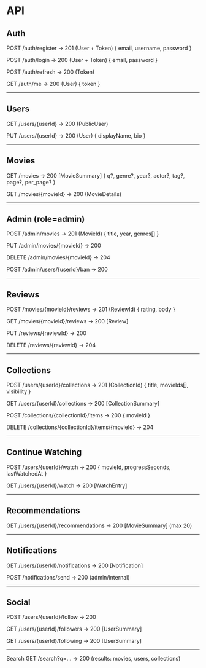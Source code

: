 # API

## Auth

POST /auth/register -> 201 (User + Token)
{
    email, username, password
}

POST /auth/login -> 200 (User + Token)
{
    email, password
}

POST /auth/refresh -> 200 (Token)

GET /auth/me -> 200 (User)
{
    token
}

---

## Users

GET /users/{userId} -> 200 (PublicUser)

PUT /users/{userId} -> 200 (User)
{
    displayName, bio
}

---

## Movies

GET /movies -> 200 [MovieSummary]
{
    q?, genre?, year?, actor?, tag?, page?, per_page?
}

GET /movies/{movieId} -> 200 (MovieDetails)

---

## Admin (role=admin)

POST /admin/movies -> 201 (MovieId)
{
    title, year, genres[]
}

PUT /admin/movies/{movieId} -> 200

DELETE /admin/movies/{movieId} -> 204

POST /admin/users/{userId}/ban -> 200

---

## Reviews

POST /movies/{movieId}/reviews -> 201 (ReviewId)
{
    rating, body
}

GET /movies/{movieId}/reviews -> 200 [Review]

PUT /reviews/{reviewId} -> 200

DELETE /reviews/{reviewId} -> 204

---

## Collections

POST /users/{userId}/collections -> 201 (CollectionId)
{
    title, movieIds[], visibility
}

GET /users/{userId}/collections -> 200 [CollectionSummary]

POST /collections/{collectionId}/items -> 200
{
    movieId
}

DELETE /collections/{collectionId}/items/{movieId} -> 204

---

## Continue Watching

POST /users/{userId}/watch -> 200
{
    movieId, progressSeconds, lastWatchedAt
}

GET /users/{userId}/watch -> 200 [WatchEntry]

---

## Recommendations

GET /users/{userId}/recommendations -> 200 [MovieSummary]
(max 20)

---

## Notifications

GET /users/{userId}/notifications -> 200 [Notification]

POST /notifications/send -> 200
(admin/internal)

---

## Social

POST /users/{userId}/follow -> 200

GET /users/{userId}/followers -> 200 [UserSummary]

GET /users/{userId}/following -> 200 [UserSummary]

---

Search
GET /search?q=... -> 200
(results: movies, users, collections)
